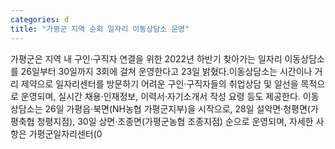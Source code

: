 ```yaml
---
categories: d
title: "가평군 지역 순회 일자리 이동상담소 운영"
---
```

가평군은 지역 내 구인·구직자 연결을 위한 2022년 하반기 찾아가는 일자리 이동상담소를 26일부터 30일까지 3회에 걸쳐 운영한다고 23일 밝혔다.이동상담소는 시간이나 거리 제약으로 일자리센터를 방문하기 어려운 구인·구직자들의 취업상담 및 알선을 목적으로 운영되며, 실시간 채용·인재정보, 이력서·자기소개서 작성 요령 등도 제공한다. 이동상담소는 26일 가평읍·북면(NH농협 가평군지부)을 시작으로, 28일 설악면·청평면(가평축협 청평지점), 30일 상면·조종면(가평군농협 조종지점) 순으로 운영되며, 자세한 사항은 가평군일자리센터(0